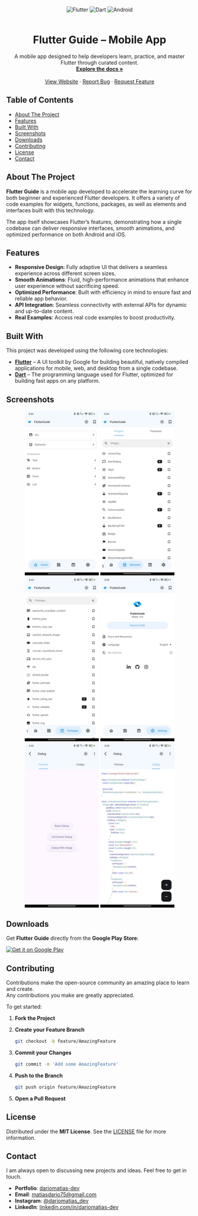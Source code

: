 <br>
<div align="center">
<img src="https://img.shields.io/badge/Flutter-02569B?style=for-the-badge&logo=flutter&logoColor=white" alt="Flutter">
<img src="https://img.shields.io/badge/Dart-0175C2?style=for-the-badge&logo=dart&logoColor=white" alt="Dart">
<img src="https://img.shields.io/badge/Android-3DDC84?style=for-the-badge&logo=android&logoColor=white" alt="Android">
</div>
<br>

<h1 align="center">Flutter Guide – Mobile App</h1>

<p align="center">
A mobile app designed to help developers learn, practice, and master Flutter through curated content.
<br>
<a href="#about-the-project"><strong>Explore the docs »</strong></a>
<br>
<br>
<a href="https://flutterguide.app">View Website</a>
·
<a href="https://github.com/dariomatias-dev/flutter_guide_app/issues">Report Bug</a>
·
<a href="https://github.com/dariomatias-dev/flutter_guide_app/issues">Request Feature</a>
</p>

## Table of Contents

- [About The Project](#about-the-project)
- [Features](#features)
- [Built With](#built-with)
- [Screenshots](#screenshots)
- [Downloads](#downloads)
- [Contributing](#contributing)
- [License](#license)
- [Contact](#contact)

## About The Project

**Flutter Guide** is a mobile app developed to accelerate the learning curve for both beginner and experienced Flutter developers.
It offers a variety of code examples for widgets, functions, packages, as well as elements and interfaces built with this technology.

The app itself showcases Flutter’s features, demonstrating how a single codebase can deliver responsive interfaces, smooth animations, and optimized performance on both Android and iOS.

## Features

- **Responsive Design**: Fully adaptive UI that delivers a seamless experience across different screen sizes.
- **Smooth Animations**: Fluid, high-performance animations that enhance user experience without sacrificing speed.
- **Optimized Performance**: Built with efficiency in mind to ensure fast and reliable app behavior.
- **API Integration**: Seamless connectivity with external APIs for dynamic and up-to-date content.
- **Real Examples**: Access real code examples to boost productivity.

## Built With

This project was developed using the following core technologies:

- **[Flutter](https://flutter.dev/)** – A UI toolkit by Google for building beautiful, natively compiled applications for mobile, web, and desktop from a single codebase.
- **[Dart](https://dart.dev/)** – The programming language used for Flutter, optimized for building fast apps on any platform.

## Screenshots

<div align="center">
<img src="screenshots/flutter_guide_screen_1.jpeg" width="200" alt="Screenshot 1"/>
<img src="screenshots/flutter_guide_screen_2.jpeg" width="200" alt="Screenshot 2"/>
<img src="screenshots/flutter_guide_screen_3.jpeg" width="200" alt="Screenshot 3"/>
<img src="screenshots/flutter_guide_screen_4.jpeg" width="200" alt="Screenshot 4"/>
<img src="screenshots/flutter_guide_screen_5.jpeg" width="200" alt="Screenshot 5"/>
<img src="screenshots/flutter_guide_screen_6.jpeg" width="200" alt="Screenshot 6"/>
</div>

## Downloads

Get **Flutter Guide** directly from the **Google Play Store**:

<a href="https://play.google.com/store/apps/details?id=com.dariomatias.flutter_guide" target="_blank">
<img src="https://play.google.com/intl/en_us/badges/static/images/badges/en_badge_web_generic.png" alt="Get it on Google Play" width="200">
</a>

## Contributing

Contributions make the open-source community an amazing place to learn and create.  
Any contributions you make are greatly appreciated.

To get started:

1. **Fork the Project**
2. **Create your Feature Branch**

   ```sh
   git checkout -b feature/AmazingFeature
   ```

3. **Commit your Changes**

   ```sh
   git commit -m 'Add some AmazingFeature'
   ```

4. **Push to the Branch**

   ```sh
   git push origin feature/AmazingFeature
   ```

5. **Open a Pull Request**

## License

Distributed under the **MIT License**. See the [LICENSE](LICENSE) file for more information.

## Contact

I am always open to discussing new projects and ideas. Feel free to get in touch.

- **Portfolio**: [dariomatias-dev](https://dariomatias-dev.com)
- **Email**: [matiasdario75@gmail.com](mailto:matiasdario75@gmail.com)
- **Instagram**: [@dariomatias_dev](https://instagram.com/dariomatias_dev)
- **LinkedIn**: [linkedin.com/in/dariomatias-dev](https://linkedin.com/in/dariomatias-dev)

